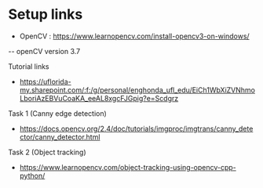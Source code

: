 # Setup links

- OpenCV : https://www.learnopencv.com/install-opencv3-on-windows/

-- openCV version 3.7

Tutorial links

- https://uflorida-my.sharepoint.com/:f:/g/personal/enghonda_ufl_edu/EiCh1WbXiZVNhmoLboriAzEBVuCoaKA_eeAL8xgcFJGpig?e=Scdgrz


Task 1 (Canny edge detection)
- https://docs.opencv.org/2.4/doc/tutorials/imgproc/imgtrans/canny_detector/canny_detector.html

Task 2 (Object tracking)
- https://www.learnopencv.com/object-tracking-using-opencv-cpp-python/



